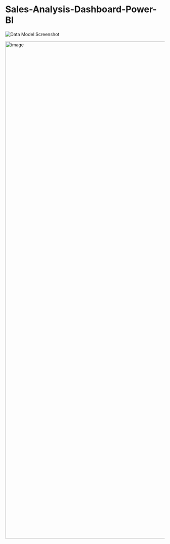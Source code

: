 # Sales-Analysis-Dashboard-Power-BI

![Data Model Screenshot](https://github.com/rcfrazier127/Sales-Analysis-Dashboard-Power-BI/assets/63532077/24312a2a-472d-45df-b389-6df88ecb926b)

<img width="1565" alt="image" src="https://github.com/rcfrazier127/Oil-Drilling-Supply-Sales-Dashboard-Power-BI/assets/63532077/5a09da5e-8435-48aa-a6bf-d83119519cd7">
